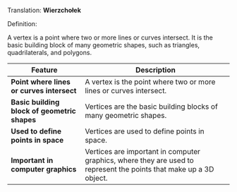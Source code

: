 Translation: **Wierzchołek**

Definition:

A vertex is a point where two or more lines or curves intersect. It is the basic building block of many geometric shapes, such as triangles, quadrilaterals, and polygons.

|Feature|Description|
|---|---|
|**Point where lines or curves intersect** |A vertex is the point where two or more lines or curves intersect.|
|**Basic building block of geometric shapes** |Vertices are the basic building blocks of many geometric shapes.|
|**Used to define points in space** |Vertices are used to define points in space.|
|**Important in computer graphics** |Vertices are important in computer graphics, where they are used to represent the points that make up a 3D object.|